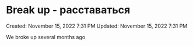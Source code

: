 # Break up - расставаться

Created: November 15, 2022 7:31 PM
Updated: November 15, 2022 7:31 PM

We broke up several months ago